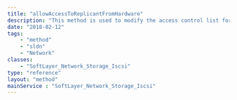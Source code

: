 ```yaml
---
title: "allowAccessToReplicantFromHardware"
description: "This method is used to modify the access control list for this Storage replicant volume.  The SoftLayer_Hardware objects which have been allowed access to this storage will be listed in the allowedHardware property of this storage replicant volume. "
date: "2018-02-12"
tags:
    - "method"
    - "sldn"
    - "Network"
classes:
    - "SoftLayer_Network_Storage_Iscsi"
type: "reference"
layout: "method"
mainService : "SoftLayer_Network_Storage_Iscsi"
---
```

